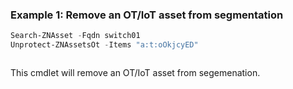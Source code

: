 ### Example 1: Remove an OT/IoT asset from segmentation
```powershell
Search-ZNAsset -Fqdn switch01
Unprotect-ZNAssetsOt -Items "a:t:oOkjcyED"
```

```output

```

This cmdlet will remove an OT/IoT asset from segemenation.